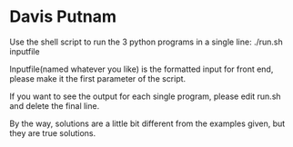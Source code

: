 # Davis Putnam
Use the shell script to run the 3 python programs in a single line:
./run.sh inputfile

Inputfile(named whatever you like) is the formatted input for front end, please make it the first parameter of the script.

If you want to see the output for each single program, please edit run.sh and delete the final line.

By the way, solutions are a little bit different from the examples given, but they are true solutions.